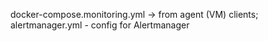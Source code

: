 docker-compose.monitoring.yml -> from agent (VM) clients;
alertmanager.yml - config for Alertmanager
